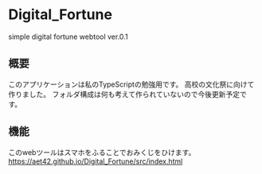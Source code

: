 # Digital_Fortune
simple digital fortune webtool
ver.0.1
## 概要
このアプリケーションは私のTypeScriptの勉強用です。
高校の文化祭に向けて作りました。
フォルダ構成は何も考えて作られていないので今後更新予定です。
## 機能
このwebツールはスマホをふることでおみくじをひけます。
https://aet42.github.io/Digital_Fortune/src/index.html